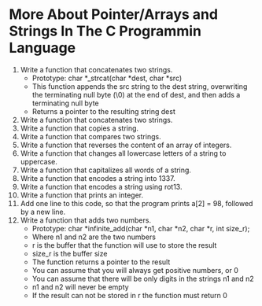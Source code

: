 # More About Pointer/Arrays and Strings In The C Programmin Language

1. Write a function that concatenates two strings.
	- Prototype: char *_strcat(char *dest, char *src)
	- This function appends the src string to the dest string, overwriting the terminating null byte (\0) at the end of dest, and then adds a terminating null byte
	- Returns a pointer to the resulting string dest
2. Write a function that concatenates two strings.
3. Write a function that copies a string.
4. Write a function that compares two strings.
5. Write a function that reverses the content of an array of integers.
6. Write a function that changes all lowercase letters of a string to uppercase.
7. Write a function that capitalizes all words of a string.
8. Write a function that encodes a string into 1337.
9. Write a function that encodes a string using rot13.
10. Write a function that prints an integer.
11. Add one line to this code, so that the program prints a[2] = 98, followed by a new line.
12. Write a function that adds two numbers.
	- Prototype: char *infinite_add(char *n1, char *n2, char *r, int size_r);
	- Where n1 and n2 are the two numbers
	- r is the buffer that the function will use to store the result
	- size_r is the buffer size
	- The function returns a pointer to the result
	- You can assume that you will always get positive numbers, or 0
	- You can assume that there will be only digits in the strings n1 and n2
	- n1 and n2 will never be empty
	- If the result can not be stored in r the function must return 0

